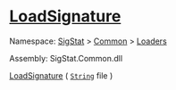 # [LoadSignature](./ImageLoader-100663884.md)

Namespace: [SigStat]() > [Common](./../../README.md) > [Loaders](./../README.md)

Assembly: SigStat.Common.dll

[LoadSignature](./ImageLoader-100663884.md) ( [`String`](https://docs.microsoft.com/en-us/dotnet/api/System.String) file )              
